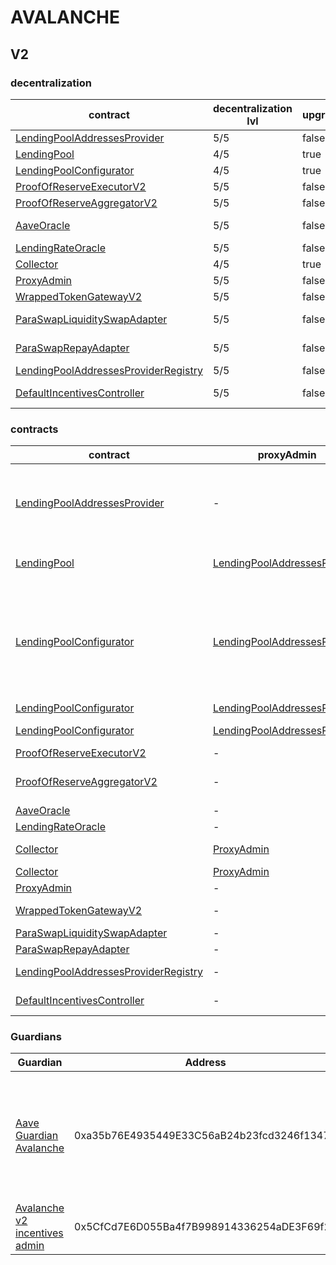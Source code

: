 # AVALANCHE 
## V2 
### decentralization
| contract |decentralization lvl |upgradeable |controlled by |
|----------|----------|----------|----------|
|  [LendingPoolAddressesProvider](https://snowtrace.io/address/0xb6A86025F0FE1862B372cb0ca18CE3EDe02A318f) |  5/5 |  false |  Gov V3 | |--------|--------|--------|--------|
|  [LendingPool](https://snowtrace.io/address/0x4F01AeD16D97E3aB5ab2B501154DC9bb0F1A5A2C) |  4/5 |  true |  Gov V3 | |--------|--------|--------|--------|
|  [LendingPoolConfigurator](https://snowtrace.io/address/0x230B618aD4C475393A7239aE03630042281BD86e) |  4/5 |  true |  Gov V3 | |--------|--------|--------|--------|
|  [ProofOfReserveExecutorV2](https://snowtrace.io/address/0x7fc3FCb14eF04A48Bb0c12f0c39CD74C249c37d8) |  5/5 |  false |  Gov V3 | |--------|--------|--------|--------|
|  [ProofOfReserveAggregatorV2](https://snowtrace.io/address/0x80f2c02224a2E548FC67c0bF705eBFA825dd5439) |  5/5 |  false |  Gov V3 | |--------|--------|--------|--------|
|  [AaveOracle](https://snowtrace.io/address/0xdC336Cd4769f4cC7E9d726DA53e6d3fC710cEB89) |  5/5 |  false |  Not owned | |--------|--------|--------|--------|
|  [LendingRateOracle](https://snowtrace.io/address/0xc34254642B504484465F38Cb1CC396d45a9c7c80) |  5/5 |  false |  Gov V3 | |--------|--------|--------|--------|
|  [Collector](https://snowtrace.io/address/0x5ba7fd868c40c16f7aDfAe6CF87121E13FC2F7a0) |  4/5 |  true |  Gov V3 | |--------|--------|--------|--------|
|  [ProxyAdmin](https://snowtrace.io/address/0xD3cF979e676265e4f6379749DECe4708B9A22476) |  5/5 |  false |  Gov V3 | |--------|--------|--------|--------|
|  [WrappedTokenGatewayV2](https://snowtrace.io/address/0x68c815cB8C8390bc3F2CE99265044dEC9D350C49) |  5/5 |  false |  Gov V3 | |--------|--------|--------|--------|
|  [ParaSwapLiquiditySwapAdapter](https://snowtrace.io/address/0x2EcF2a2e74B19Aab2a62312167aFF4B78E93B6C5) |  5/5 |  false |  Not owned | |--------|--------|--------|--------|
|  [ParaSwapRepayAdapter](https://snowtrace.io/address/0x935b362EE3E1f342cc48118C528AAbee5118F6e6) |  5/5 |  false |  Not owned | |--------|--------|--------|--------|
|  [LendingPoolAddressesProviderRegistry](https://snowtrace.io/address/0x4235E22d9C3f28DCDA82b58276cb6370B01265C2) |  5/5 |  false |  Gov V3 | |--------|--------|--------|--------|
|  [DefaultIncentivesController](https://snowtrace.io/address/0x01D83Fe6A10D2f2B7AF17034343746188272cAc9) |  5/5 |  false |  Not owned | |--------|--------|--------|--------|

### contracts
| contract |proxyAdmin |modifier |permission owner |functions |
|----------|----------|----------|----------|----------|
|  [LendingPoolAddressesProvider](https://snowtrace.io/address/0xb6A86025F0FE1862B372cb0ca18CE3EDe02A318f) |  - |  onlyOwner |  [Executor_lvl1](https://snowtrace.io/address/0x3C06dce358add17aAf230f2234bCCC4afd50d090) |  setMarketId, setAddressAsProxy, setAddress, setLendingPoolImpl, setLendingPoolConfiguratorImpl, setLendingPoolCollateralManager, setPoolAdmin, setEmergencyAdmin, setPriceOracle, setLendingRateOracle | |--------|--------|--------|--------|--------|
|  [LendingPool](https://snowtrace.io/address/0x4F01AeD16D97E3aB5ab2B501154DC9bb0F1A5A2C) |  [LendingPoolAddressesProvider](https://snowtrace.io/address/0xb6A86025F0FE1862B372cb0ca18CE3EDe02A318f) |  onlyLendingPoolConfigurator |  [LendingPoolConfigurator](https://snowtrace.io/address/0x230B618aD4C475393A7239aE03630042281BD86e) |  initReserve, setReserveInterestRateStrategyAddress, setConfiguration, setPause | |--------|--------|--------|--------|--------|
|  [LendingPoolConfigurator](https://snowtrace.io/address/0x230B618aD4C475393A7239aE03630042281BD86e) |  [LendingPoolAddressesProvider](https://snowtrace.io/address/0xb6A86025F0FE1862B372cb0ca18CE3EDe02A318f) |  onlyPoolAdmin |  [Executor_lvl1](https://snowtrace.io/address/0x3C06dce358add17aAf230f2234bCCC4afd50d090) |  initReserve, updateAToken, updateStableDebtToken, updateVariableDebtToken, enableBorrowingOnReserve, configureReserveAsCollateral, enableReserveStableRate, activateReserve, deactivateReserve, unfreezeReserve, setReserveFactor, setReserveInterestRateStrategyAddress | |--------|--------|--------|--------|--------|
|  [LendingPoolConfigurator](https://snowtrace.io/address/0x230B618aD4C475393A7239aE03630042281BD86e) |  [LendingPoolAddressesProvider](https://snowtrace.io/address/0xb6A86025F0FE1862B372cb0ca18CE3EDe02A318f) |  onlyEmergencyAdmin |  [Aave Guardian Avalanche](https://snowtrace.io/address/0xa35b76E4935449E33C56aB24b23fcd3246f13470) |  setPoolPause | |--------|--------|--------|--------|--------|
|  [LendingPoolConfigurator](https://snowtrace.io/address/0x230B618aD4C475393A7239aE03630042281BD86e) |  [LendingPoolAddressesProvider](https://snowtrace.io/address/0xb6A86025F0FE1862B372cb0ca18CE3EDe02A318f) |  onlyPoolOrProofOfReserveAdmin |  [Executor_lvl1](https://snowtrace.io/address/0x3C06dce358add17aAf230f2234bCCC4afd50d090), [ProofOfReserveExecutorV2](https://snowtrace.io/address/0x7fc3FCb14eF04A48Bb0c12f0c39CD74C249c37d8) |  disableBorrowingOnReserve, disableReserveStableRate, freezeReserve | |--------|--------|--------|--------|--------|
|  [ProofOfReserveExecutorV2](https://snowtrace.io/address/0x7fc3FCb14eF04A48Bb0c12f0c39CD74C249c37d8) |  - |  onlyOwner |  [Executor_lvl1](https://snowtrace.io/address/0x3C06dce358add17aAf230f2234bCCC4afd50d090) |  enableAssets, disableAssets | |--------|--------|--------|--------|--------|
|  [ProofOfReserveAggregatorV2](https://snowtrace.io/address/0x80f2c02224a2E548FC67c0bF705eBFA825dd5439) |  - |  onlyOwner |  [Executor_lvl1](https://snowtrace.io/address/0x3C06dce358add17aAf230f2234bCCC4afd50d090) |  enableProofOfReserveFeed, enableProofOfReserveFeedWithBridgeWrapper, disableProofOfReserveFeed | |--------|--------|--------|--------|--------|
|  [AaveOracle](https://snowtrace.io/address/0xdC336Cd4769f4cC7E9d726DA53e6d3fC710cEB89) |  - |  onlyOwner |  [Executor_lvl1](https://snowtrace.io/address/0x3C06dce358add17aAf230f2234bCCC4afd50d090) |  setAssetSources, setFallbackOracle | |--------|--------|--------|--------|--------|
|  [LendingRateOracle](https://snowtrace.io/address/0xc34254642B504484465F38Cb1CC396d45a9c7c80) |  - |  onlyOwner |  [Executor_lvl1](https://snowtrace.io/address/0x3C06dce358add17aAf230f2234bCCC4afd50d090) |  setMarketBorrowRate | |--------|--------|--------|--------|--------|
|  [Collector](https://snowtrace.io/address/0x5ba7fd868c40c16f7aDfAe6CF87121E13FC2F7a0) |  [ProxyAdmin](https://snowtrace.io/address/0xD3cF979e676265e4f6379749DECe4708B9A22476) |  onlyFundsAdmin |  [Executor_lvl1](https://snowtrace.io/address/0x3C06dce358add17aAf230f2234bCCC4afd50d090) |  approve, transfer, setFundsAdmin, createStream | |--------|--------|--------|--------|--------|
|  [Collector](https://snowtrace.io/address/0x5ba7fd868c40c16f7aDfAe6CF87121E13FC2F7a0) |  [ProxyAdmin](https://snowtrace.io/address/0xD3cF979e676265e4f6379749DECe4708B9A22476) |  onlyAdminOrRecipient |  [ProxyAdmin](https://snowtrace.io/address/0xD3cF979e676265e4f6379749DECe4708B9A22476), [Executor_lvl1](https://snowtrace.io/address/0x3C06dce358add17aAf230f2234bCCC4afd50d090) |  withdrawFromStream, cancelStream | |--------|--------|--------|--------|--------|
|  [ProxyAdmin](https://snowtrace.io/address/0xD3cF979e676265e4f6379749DECe4708B9A22476) |  - |  onlyOwner |  [Executor_lvl1](https://snowtrace.io/address/0x3C06dce358add17aAf230f2234bCCC4afd50d090) |  changeProxyAdmin, upgrade, upgradeAndCall | |--------|--------|--------|--------|--------|
|  [WrappedTokenGatewayV2](https://snowtrace.io/address/0x68c815cB8C8390bc3F2CE99265044dEC9D350C49) |  - |  onlyOwner |  [Executor_lvl1](https://snowtrace.io/address/0x3C06dce358add17aAf230f2234bCCC4afd50d090) |  emergencyTokenTransfer, emergencyEtherTransfer | |--------|--------|--------|--------|--------|
|  [ParaSwapLiquiditySwapAdapter](https://snowtrace.io/address/0x2EcF2a2e74B19Aab2a62312167aFF4B78E93B6C5) |  - |  onlyOwner |  [0x05182E579FDfCf69E4390c3411D8FeA1fb6467cf](https://snowtrace.io/address/0x05182E579FDfCf69E4390c3411D8FeA1fb6467cf) |  rescueTokens | |--------|--------|--------|--------|--------|
|  [ParaSwapRepayAdapter](https://snowtrace.io/address/0x935b362EE3E1f342cc48118C528AAbee5118F6e6) |  - |  onlyOwner |  [0x05182E579FDfCf69E4390c3411D8FeA1fb6467cf](https://snowtrace.io/address/0x05182E579FDfCf69E4390c3411D8FeA1fb6467cf) |  rescueTokens | |--------|--------|--------|--------|--------|
|  [LendingPoolAddressesProviderRegistry](https://snowtrace.io/address/0x4235E22d9C3f28DCDA82b58276cb6370B01265C2) |  - |  onlyOwner |  [Executor_lvl1](https://snowtrace.io/address/0x3C06dce358add17aAf230f2234bCCC4afd50d090) |  registerAddressesProvider, unregisterAddressesProvider | |--------|--------|--------|--------|--------|
|  [DefaultIncentivesController](https://snowtrace.io/address/0x01D83Fe6A10D2f2B7AF17034343746188272cAc9) |  - |  onlyEmissionManager |  [Avalanche v2 incentives admin](https://snowtrace.io/address/0x5CfCd7E6D055Ba4f7B998914336254aDE3F69f26) |  setDistributionEnd, configureAssets, setClaimer, setRewardsVault | |--------|--------|--------|--------|--------|

### Guardians 
| Guardian |Address |Owners |
|----------|----------|----------|
|  [Aave Guardian Avalanche](https://snowtrace.io/address/0xa35b76E4935449E33C56aB24b23fcd3246f13470) |  0xa35b76E4935449E33C56aB24b23fcd3246f13470 |  [0x329c54289Ff5D6B7b7daE13592C6B1EDA1543eD4](https://snowtrace.io/address/0x329c54289Ff5D6B7b7daE13592C6B1EDA1543eD4), [0xb647055A9915bF9c8021a684E175A353525b9890](https://snowtrace.io/address/0xb647055A9915bF9c8021a684E175A353525b9890), [0x4C30E33758216aD0d676419c21CB8D014C68099f](https://snowtrace.io/address/0x4C30E33758216aD0d676419c21CB8D014C68099f), [0xf71fc92e2949ccF6A5Fd369a0b402ba80Bc61E02](https://snowtrace.io/address/0xf71fc92e2949ccF6A5Fd369a0b402ba80Bc61E02), [0xF0BA0fF18498F6fab57b8286006F9512D6aE2565](https://snowtrace.io/address/0xF0BA0fF18498F6fab57b8286006F9512D6aE2565), [0x80F11A20cd3855cAe3640558Ff320401EE970cFa](https://snowtrace.io/address/0x80F11A20cd3855cAe3640558Ff320401EE970cFa), [0x5bE3E96Cdc3A97628bD7308d3588B9a474F4A54d](https://snowtrace.io/address/0x5bE3E96Cdc3A97628bD7308d3588B9a474F4A54d), [0x585E06CA576D0565a035301819FD2cfD7104c1E8](https://snowtrace.io/address/0x585E06CA576D0565a035301819FD2cfD7104c1E8), [0x285b7EEa81a5B66B62e7276a24c1e0F83F7409c1](https://snowtrace.io/address/0x285b7EEa81a5B66B62e7276a24c1e0F83F7409c1), [0xbd4DCfA978c6D0d342cE36809AfFFa49d4B7f1F7](https://snowtrace.io/address/0xbd4DCfA978c6D0d342cE36809AfFFa49d4B7f1F7) | |--------|--------|--------|
|  [Avalanche v2 incentives admin](https://snowtrace.io/address/0x5CfCd7E6D055Ba4f7B998914336254aDE3F69f26) |  0x5CfCd7E6D055Ba4f7B998914336254aDE3F69f26 |  [0xb87F46f6B7589B6a777be7230D19Beb0b6229aa1](https://snowtrace.io/address/0xb87F46f6B7589B6a777be7230D19Beb0b6229aa1), [0xfb1C51EEC9F0ADbb0ed5E8795aAc325eDC358149](https://snowtrace.io/address/0xfb1C51EEC9F0ADbb0ed5E8795aAc325eDC358149), [0xe79CA1B546774eEc2cd1e07cA6626eB2D435cdc7](https://snowtrace.io/address/0xe79CA1B546774eEc2cd1e07cA6626eB2D435cdc7) | |--------|--------|--------|

